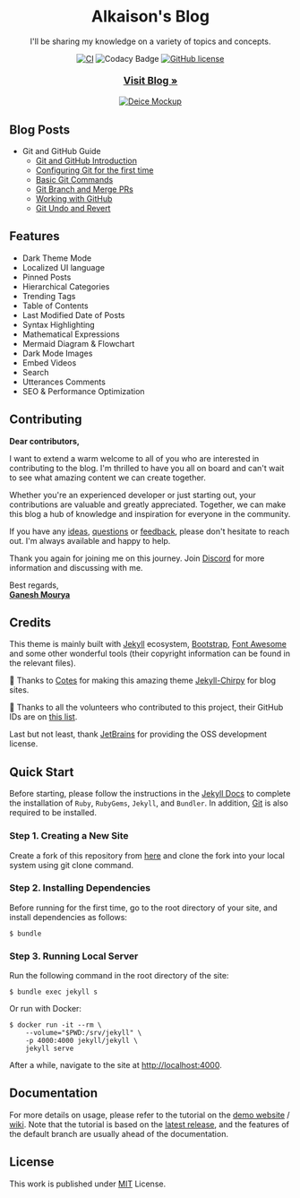 <div align="center">

  # Alkaison's Blog

  I'll be sharing my knowledge on a variety of topics and concepts.

  [![CI](https://github.com/alkaison/alkaison.github.io/actions/workflows/ci.yml/badge.svg)](https://github.com/alkaison/alkaison.github.io/actions/workflows/ci.yml "CI")
  ![Codacy Badge](https://app.codacy.com/project/badge/Grade/4e556876a3c54d5e8f2d2857c4f43894 "Codacy Badge")
  [![GitHub license](https://img.shields.io/github/license/alkaison/alkaison.github.io.svg)](https://github.com/alkaison/alkaison.github.io/blob/master/LICENSE "GitHub license")

  <h4><a href="https://alkaison.github.io" style="font-size:17.5px; target="_blank" title="Alkaisons Blog">Visit Blog »</a></h4>
  <!-- Created from Site: https://responsivemockups.com/ -->
  <!-- Hosted at Site: https://postimages.org/ -->
  <!--  Image Background Remover: High Quality: https://remove.photos/remove-background ; https://www.erase.bg/upload -->
  
  [![Deice Mockup](https://i.postimg.cc/Wp7hPPVn/true2-Ig519z-Y4b-transformed.png)](https://alkaison.github.io/ "Blog Image")

</div>

## Blog Posts 

- Git and GitHub Guide 
   - [Git and GitHub Introduction](https://alkaison.github.io/posts/git-and-github-introduction/ "Git and GitHub Introduction")
   - [Configuring Git for the first time](https://alkaison.github.io/posts/configure-git-first-time/ "Configuring Git for the first time")
   - [Basic Git Commands](https://alkaison.github.io/posts/basic-git-commands/ "Basic Git Commands")
   - [Git Branch and Merge PRs](https://alkaison.github.io/posts/git-branching/ "Git Branch and Merge PRs")
   - [Working with GitHub](https://alkaison.github.io/posts/working-with-github/ "Working with GitHub")
   - [Git Undo and Revert](https://alkaison.github.io/posts/git-undo-and-revert/ "Git Undo and Revert")

## Features

- Dark Theme Mode
- Localized UI language
- Pinned Posts
- Hierarchical Categories
- Trending Tags
- Table of Contents
- Last Modified Date of Posts
- Syntax Highlighting
- Mathematical Expressions
- Mermaid Diagram & Flowchart
- Dark Mode Images
- Embed Videos
- Search
- Utterances Comments
- SEO & Performance Optimization

## Contributing 

**Dear contributors,**

I want to extend a warm welcome to all of you who are interested in contributing to the blog. I'm thrilled to have you all on board and can't wait to see what amazing content we can create together.

Whether you're an experienced developer or just starting out, your contributions are valuable and greatly appreciated. Together, we can make this blog a hub of knowledge and inspiration for everyone in the community.

If you have any [ideas](https://github.com/Alkaison/Alkaison.github.io/issues/new?assignees=&labels=enhancement&template=feature_request.md "ideas"), [questions](https://github.com/Alkaison/Alkaison.github.io/issues/new?assignees=&labels=question&template=question.md  "questions") or [feedback](https://github.com/Alkaison/Alkaison.github.io/issues/new  "feedback"), please don't hesitate to reach out. I'm always available and happy to help.

Thank you again for joining me on this journey. Join [Discord](https://discord.gg/dF4PHxbHpA "Discord Server") for more information and discussing with me.

Best regards,<br>
[**Ganesh Mourya**](https://linkedin.com/in/alkaison  "Ganesh Mourya")

## Credits

This theme is mainly built with [Jekyll](https://jekyllrb.com/ "Jekyll") ecosystem, [Bootstrap](https://getbootstrap.com/ "Bootstrap"), [Font Awesome](https://fontawesome.com/  "Font Awesome") and some other wonderful tools (their copyright information can be found in the relevant files).

:tada: Thanks to [Cotes](https://github.com/cotes2020  "Cotes") for making this amazing theme [Jekyll-Chirpy](https://github.com/cotes2020/jekyll-theme-chirpy/ "Jekyll-Chirpy") for blog sites. 

:tada: Thanks to all the volunteers who contributed to this project, their GitHub IDs are on [this list](https://github.com/cotes2020/jekyll-theme-chirpy/graphs/contributors "All contributors").

Last but not least, thank [JetBrains](https://www.jetbrains.com/?from=jekyll-theme-chirpy/ "JetBrains") for providing the OSS development license.

## Quick Start

Before starting, please follow the instructions in the [Jekyll Docs](https://jekyllrb.com/docs/installation/  "Jekyll Docs") to complete the installation of `Ruby`, `RubyGems`, `Jekyll`, and `Bundler`. In addition, [Git](https://git-scm.com/  "Git") is also required to be installed.

### Step 1. Creating a New Site

Create a fork of this repository from [here](https://github.com/Alkaison/Alkaison.github.io/fork  "Fork") and clone the fork into your local system using git clone command.

### Step 2. Installing Dependencies

Before running for the first time, go to the root directory of your site, and install dependencies as follows:

```console
$ bundle
```

### Step 3. Running Local Server

Run the following command in the root directory of the site:

```console
$ bundle exec jekyll s
```

Or run with Docker:

```console
$ docker run -it --rm \
    --volume="$PWD:/srv/jekyll" \
    -p 4000:4000 jekyll/jekyll \
    jekyll serve
```

After a while, navigate to the site at <http://localhost:4000>.

## Documentation

For more details on usage, please refer to the tutorial on the [demo website](https://cotes2020.github.io/chirpy-demo/) / [wiki](https://github.com/cotes2020/jekyll-theme-chirpy/wiki). Note that the tutorial is based on the [latest release](https://github.com/cotes2020/jekyll-theme-chirpy/releases/latest), and the features of the default branch are usually ahead of the documentation.

## License

This work is published under [MIT](https://github.com/Alkaison/Alkaison.github.io/blob/main/LICENSE "MIT License") License.
